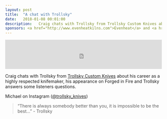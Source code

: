 ```yaml
---
layout: post
title:  "A chat with Trollsky"
date:   2018-01-08 00:01:00
description:   Craig chats with Trollsky from Trollsky Custom Knives about his career as a highly respected knifemaker, his appearance on Forged in Fire and Trollsky answers some listeners questions.
sponsors: <a href="http://www.evenheatkilns.com">Evenheat</a> and <a href="http://www.tormek.com">Tormek</a>
---
```



<iframe frameborder='0' height='94px' scrolling='no' seamless src='https://simplecast.com/e/103686?style=medium-light' width='100%'></iframe>

Craig chats with Trollsky from <a href="https://www.trollsky.com">Trollsky Custom Knives</a> about his career as a highly respected knifemaker, his appearance on Forged in Fire and Trollsky answers some listeners questions.

Michael on Instagram (<a href="https://www.instagram.com/trollsky_knives/">@trollsky_knives</a>)

 


<blockquote class="largeQuote">“There is always somebody better than you, it is impossible to be the best...” - Trollsky</blockquote>




